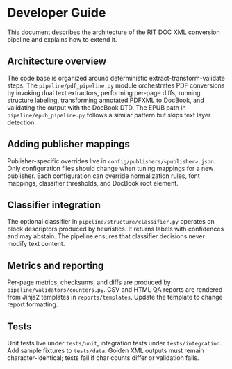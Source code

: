 # Developer Guide

This document describes the architecture of the RIT DOC XML conversion pipeline and explains how to extend it.

## Architecture overview

The code base is organized around deterministic extract-transform-validate steps. The `pipeline/pdf_pipeline.py` module orchestrates PDF conversions by invoking dual text extractors, performing per-page diffs, running structure labeling, transforming annotated PDFXML to DocBook, and validating the output with the DocBook DTD. The EPUB path in `pipeline/epub_pipeline.py` follows a similar pattern but skips text layer detection.

## Adding publisher mappings

Publisher-specific overrides live in `config/publishers/<publisher>.json`. Only configuration files should change when tuning mappings for a new publisher. Each configuration can override normalization rules, font mappings, classifier thresholds, and DocBook root element.

## Classifier integration

The optional classifier in `pipeline/structure/classifier.py` operates on block descriptors produced by heuristics. It returns labels with confidences and may abstain. The pipeline ensures that classifier decisions never modify text content.

## Metrics and reporting

Per-page metrics, checksums, and diffs are produced by `pipeline/validators/counters.py`. CSV and HTML QA reports are rendered from Jinja2 templates in `reports/templates`. Update the template to change report formatting.

## Tests

Unit tests live under `tests/unit`, integration tests under `tests/integration`. Add sample fixtures to `tests/data`. Golden XML outputs must remain character-identical; tests fail if char counts differ or validation fails.
